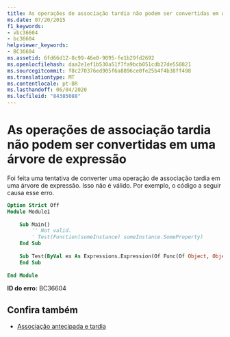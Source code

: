```yaml
---
title: As operações de associação tardia não podem ser convertidas em uma árvore de expressão
ms.date: 07/20/2015
f1_keywords:
- vbc36604
- bc36604
helpviewer_keywords:
- BC36604
ms.assetid: 6fd66d12-8c99-46e0-9095-fe1b29fd2692
ms.openlocfilehash: daa2e1ef1b530a51f7fa9bcb051cdb27de550821
ms.sourcegitcommit: f8c270376ed905f6a8896ce0fe25b4f4b38ff498
ms.translationtype: MT
ms.contentlocale: pt-BR
ms.lasthandoff: 06/04/2020
ms.locfileid: "84385088"
---
```

# <a name="late-binding-operations-cannot-be-converted-to-an-expression-tree"></a>As operações de associação tardia não podem ser convertidas em uma árvore de expressão
Foi feita uma tentativa de converter uma operação de associação tardia em uma árvore de expressão. Isso não é válido. Por exemplo, o código a seguir causa esse erro.  
  
```vb  
Option Strict Off  
Module Module1  
  
    Sub Main()  
        '' Not valid.  
        ' Test(Function(someInstance) someInstance.SomeProperty)  
    End Sub  
  
    Sub Test(ByVal ex As Expressions.Expression(Of Func(Of Object, Object)))  
    End Sub  
  
End Module  
```  
  
 **ID do erro:** BC36604  
  
## <a name="see-also"></a>Confira também

- [Associação antecipada e tardia](../programming-guide/language-features/early-late-binding/index.md)
